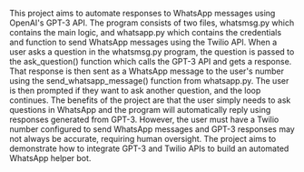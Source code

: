 This project aims to automate responses to WhatsApp messages using OpenAI's GPT-3 API. The program consists of two files, whatsmsg.py which contains the main logic, and whatsapp.py which contains the credentials and function to send WhatsApp messages using the Twilio API. When a user asks a question in the whatsmsg.py program, the question is passed to the ask_question() function which calls the GPT-3 API and gets a response. That response is then sent as a WhatsApp message to the user's number using the send_whatsapp_message() function from whatsapp.py. The user is then prompted if they want to ask another question, and the loop continues. The benefits of the project are that the user simply needs to ask questions in WhatsApp and the program will automatically reply using responses generated from GPT-3. However, the user must have a Twilio number configured to send WhatsApp messages and GPT-3 responses may not always be accurate, requiring human oversight. The project aims to demonstrate how to integrate GPT-3 and Twilio APIs to build an automated WhatsApp helper bot.
